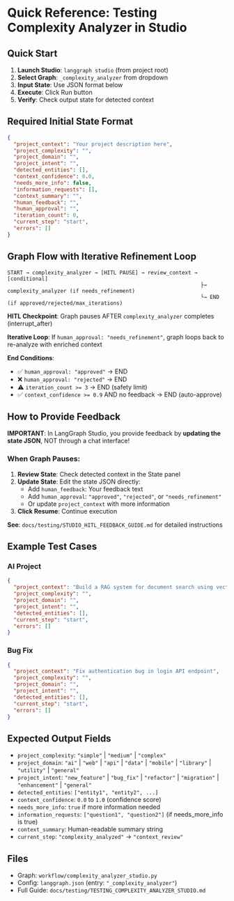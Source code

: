 # Quick Reference: Testing Complexity Analyzer in Studio

## Quick Start

1. **Launch Studio**: `langgraph studio` (from project root)
2. **Select Graph**: `_complexity_analyzer` from dropdown
3. **Input State**: Use JSON format below
4. **Execute**: Click Run button
5. **Verify**: Check output state for detected context

## Required Initial State Format

```json
{
  "project_context": "Your project description here",
  "project_complexity": "",
  "project_domain": "",
  "project_intent": "",
  "detected_entities": [],
  "context_confidence": 0.0,
  "needs_more_info": false,
  "information_requests": [],
  "context_summary": "",
  "human_feedback": "",
  "human_approval": "",
  "iteration_count": 0,
  "current_step": "start",
  "errors": []
}
```

## Graph Flow with Iterative Refinement Loop

```
START → complexity_analyzer → [HITL PAUSE] → review_context → [conditional]
                                                              ├→ complexity_analyzer (if needs_refinement)
                                                              └→ END (if approved/rejected/max_iterations)
```

**HITL Checkpoint**: Graph pauses AFTER `complexity_analyzer` completes (interrupt_after)

**Iterative Loop**: If `human_approval: "needs_refinement"`, graph loops back to re-analyze with enriched context

**End Conditions**:
- ✅ `human_approval: "approved"` → END
- ❌ `human_approval: "rejected"` → END  
- ⚠️ `iteration_count >= 3` → END (safety limit)
- ✅ `context_confidence >= 0.9` AND no feedback → END (auto-approve)

## How to Provide Feedback

**IMPORTANT**: In LangGraph Studio, you provide feedback by **updating the state JSON**, NOT through a chat interface!

### When Graph Pauses:

1. **Review State**: Check detected context in the State panel
2. **Update State**: Edit the state JSON directly:
   - Add `human_feedback`: Your feedback text
   - Add `human_approval`: `"approved"`, `"rejected"`, or `"needs_refinement"`
   - Or update `project_context` with more information
3. **Click Resume**: Continue execution

**See**: `docs/testing/STUDIO_HITL_FEEDBACK_GUIDE.md` for detailed instructions

## Example Test Cases

### AI Project
```json
{
  "project_context": "Build a RAG system for document search using vector embeddings",
  "project_complexity": "",
  "project_domain": "",
  "project_intent": "",
  "detected_entities": [],
  "current_step": "start",
  "errors": []
}
```

### Bug Fix
```json
{
  "project_context": "Fix authentication bug in login API endpoint",
  "project_complexity": "",
  "project_domain": "",
  "project_intent": "",
  "detected_entities": [],
  "current_step": "start",
  "errors": []
}
```

## Expected Output Fields

- `project_complexity`: `"simple"` | `"medium"` | `"complex"`
- `project_domain`: `"ai"` | `"web"` | `"api"` | `"data"` | `"mobile"` | `"library"` | `"utility"` | `"general"`
- `project_intent`: `"new_feature"` | `"bug_fix"` | `"refactor"` | `"migration"` | `"enhancement"` | `"general"`
- `detected_entities`: `["entity1", "entity2", ...]`
- `context_confidence`: `0.0` to `1.0` (confidence score)
- `needs_more_info`: `true` if more information needed
- `information_requests`: `["question1", "question2"]` (if needs_more_info is true)
- `context_summary`: Human-readable summary string
- `current_step`: `"complexity_analyzed"` → `"context_review"`

## Files

- Graph: `workflow/complexity_analyzer_studio.py`
- Config: `langgraph.json` (entry: `"_complexity_analyzer"`)
- Full Guide: `docs/testing/TESTING_COMPLEXITY_ANALYZER_STUDIO.md`

